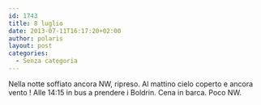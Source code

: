 ```yaml
---
id: 1743
title: 8 luglio
date: 2013-07-11T16:17:20+02:00
author: polaris
layout: post
categories:
  - Senza categoria
---
```

Nella notte soffiato ancora NW, ripreso. Al mattino cielo coperto e ancora vento ! Alle 14:15 in bus a prendere i Boldrin. Cena in barca. Poco NW.